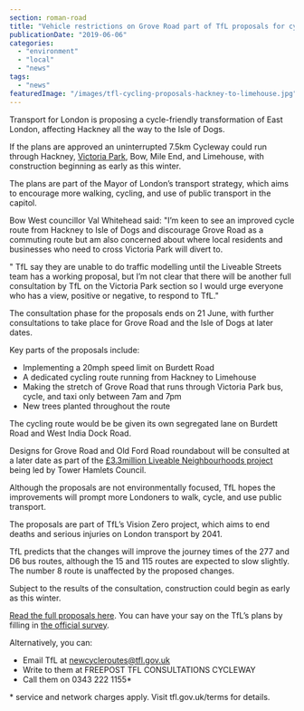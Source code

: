 ```yaml
---
section: roman-road
title: "Vehicle restrictions on Grove Road part of TfL proposals for cycle-friendly East London"
publicationDate: "2019-06-06"
categories: 
  - "environment"
  - "local"
  - "news"
tags: 
  - "news"
featuredImage: "/images/tfl-cycling-proposals-hackney-to-limehouse.jpg"
---
```


Transport for London is proposing a cycle-friendly transformation of East London, affecting Hackney all the way to the Isle of Dogs.

If the plans are approved an uninterrupted 7.5km Cycleway could run through Hackney, [Victoria Park](https://romanroadlondon.com/victoria-park-east-london-bow/), Bow, Mile End, and Limehouse, with construction beginning as early as this winter.

The plans are part of the Mayor of London’s transport strategy, which aims to encourage more walking, cycling, and use of public transport in the capitol.

Bow West councillor Val Whitehead said: "I’m keen to see an improved cycle route from Hackney to Isle of Dogs and discourage Grove Road as a commuting route but am also concerned about where local residents and businesses who need to cross Victoria Park will divert to. 

" TfL say they are unable to do traffic modelling until the Liveable Streets team has a working proposal, but I’m not clear that there will be another full consultation by TfL on the Victoria Park section so I would urge everyone who has a view, positive or negative, to respond to TfL."

The consultation phase for the proposals ends on 21 June, with further consultations to take place for Grove Road and the Isle of Dogs at later dates.

Key parts of the proposals include:

- Implementing a 20mph speed limit on Burdett Road
- A dedicated cycling route running from Hackney to Limehouse
- Making the stretch of Grove Road that runs through Victoria Park bus, cycle, and taxi only between 7am and 7pm
- New trees planted throughout the route

The cycling route would be be given its own segregated lane on Burdett Road and West India Dock Road.

Designs for Grove Road and Old Ford Road roundabout will be consulted at a later date as part of the [£3.3million Liveable Neighbourhoods project](https://romanroadlondon.com/tfl-plans-3-million-transformation-bow-roman-road/) being led by Tower Hamlets Council.

Although the proposals are not environmentally focused, TfL hopes the improvements will prompt more Londoners to walk, cycle, and use public transport.

The proposals are part of TfL’s Vision Zero project, which aims to end deaths and serious injuries on London transport by 2041.

TfL predicts that the changes will improve the journey times of the 277 and D6 bus routes, although the 15 and 115 routes are expected to slow slightly. The number 8 route is unaffected by the proposed changes.

Subject to the results of the consultation, construction could begin as early as this winter.

[Read the full proposals here](https://consultations.tfl.gov.uk/cycling/hackney-to-isle-of-dogs/). You can have your say on the TfL’s plans by filling in [the official survey](https://consultations.tfl.gov.uk/cycling/hackney-to-isle-of-dogs/consultation/subpage.2017-09-07.2118848556/).

Alternatively, you can:

- Email TfL at newcycleroutes@tfl.gov.uk
- Write to them at FREEPOST TFL CONSULTATIONS CYCLEWAY
- Call them on 0343 222 1155\*

\* service and network charges apply. Visit tfl.gov.uk/terms for details.
